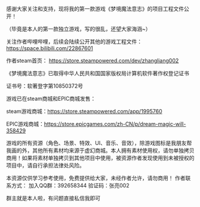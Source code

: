 感谢大家关注和支持，现将我的第一款游戏《梦境魔法意志》的项目工程文件公开！

（毕竟是本人的第一款独立游戏，写的很乱，还望大家海涵~）

关注作者哔哩哔哩，后续会陆续公开其他的游戏工程文件：
https://space.bilibili.com/22867601

作者steam首页：
https://store.steampowered.com/dev/zhangliang002

《梦境魔法意志》已取得中华人民共和国国家版权局计算机软件著作权登记证书

证书号：软著登字第10850372号

游戏已在steam商城和EPIC商城发售：

steam游戏商城：https://store.steampowered.com/app/1995760

EPIC游戏商城：https://store.epicgames.com/zh-CN/p/dream-magic-will-358429

游戏的所有资源（角色、场景、特效、UI、音乐、音效），除游戏图标是我朋友帮我画的外，其他所有素材均来源于虚幻商城。本人拥有素材使用权，请勿单独拷贝商用！如果将素材单独拷贝到其他项目中使用，被资源作者发现使用到未被授权的项目中，请自行承担法律处风险。

本资源仅供学习参考使用，免费提供给大家，未经作者允许，请勿商用！
作者联系方式：
加入QQ群：392658344
验证码：张亮002

群主就是本人啦，有问题直接私信我即可
